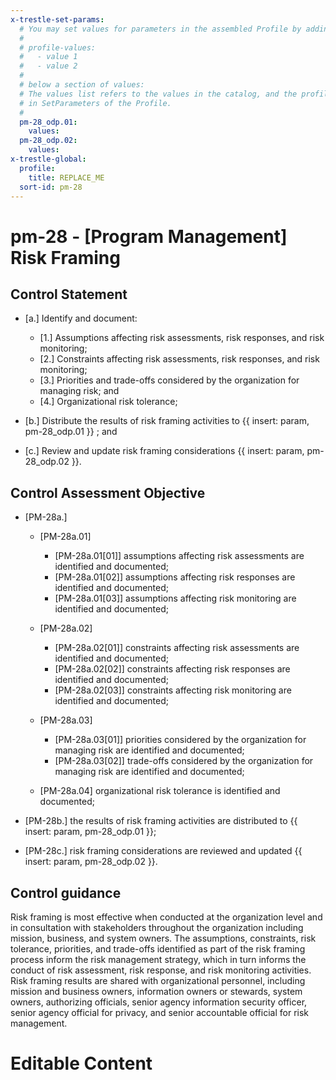 ```yaml
---
x-trestle-set-params:
  # You may set values for parameters in the assembled Profile by adding
  #
  # profile-values:
  #   - value 1
  #   - value 2
  #
  # below a section of values:
  # The values list refers to the values in the catalog, and the profile-values represent values
  # in SetParameters of the Profile.
  #
  pm-28_odp.01:
    values:
  pm-28_odp.02:
    values:
x-trestle-global:
  profile:
    title: REPLACE_ME
  sort-id: pm-28
---
```


# pm-28 - \[Program Management\] Risk Framing

## Control Statement

- \[a.\] Identify and document:

  - \[1.\] Assumptions affecting risk assessments, risk responses, and risk monitoring;
  - \[2.\] Constraints affecting risk assessments, risk responses, and risk monitoring;
  - \[3.\] Priorities and trade-offs considered by the organization for managing risk; and
  - \[4.\] Organizational risk tolerance;

- \[b.\] Distribute the results of risk framing activities to {{ insert: param, pm-28_odp.01 }} ; and

- \[c.\] Review and update risk framing considerations {{ insert: param, pm-28_odp.02 }}.

## Control Assessment Objective

- \[PM-28a.\]

  - \[PM-28a.01\]

    - \[PM-28a.01[01]\] assumptions affecting risk assessments are identified and documented;
    - \[PM-28a.01[02]\] assumptions affecting risk responses are identified and documented;
    - \[PM-28a.01[03]\] assumptions affecting risk monitoring are identified and documented;

  - \[PM-28a.02\]

    - \[PM-28a.02[01]\] constraints affecting risk assessments are identified and documented;
    - \[PM-28a.02[02]\] constraints affecting risk responses are identified and documented;
    - \[PM-28a.02[03]\] constraints affecting risk monitoring are identified and documented;

  - \[PM-28a.03\]

    - \[PM-28a.03[01]\] priorities considered by the organization for managing risk are identified and documented;
    - \[PM-28a.03[02]\] trade-offs considered by the organization for managing risk are identified and documented;

  - \[PM-28a.04\] organizational risk tolerance is identified and documented;

- \[PM-28b.\] the results of risk framing activities are distributed to {{ insert: param, pm-28_odp.01 }};

- \[PM-28c.\] risk framing considerations are reviewed and updated {{ insert: param, pm-28_odp.02 }}.

## Control guidance

Risk framing is most effective when conducted at the organization level and in consultation with stakeholders throughout the organization including mission, business, and system owners. The assumptions, constraints, risk tolerance, priorities, and trade-offs identified as part of the risk framing process inform the risk management strategy, which in turn informs the conduct of risk assessment, risk response, and risk monitoring activities. Risk framing results are shared with organizational personnel, including mission and business owners, information owners or stewards, system owners, authorizing officials, senior agency information security officer, senior agency official for privacy, and senior accountable official for risk management.

# Editable Content

<!-- Make additions and edits below -->
<!-- The above represents the contents of the control as received by the profile, prior to additions. -->
<!-- If the profile makes additions to the control, they will appear below. -->
<!-- The above markdown may not be edited but you may edit the content below, and/or introduce new additions to be made by the profile. -->
<!-- If there is a yaml header at the top, parameter values may be edited. Use --set-parameters to incorporate the changes during assembly. -->
<!-- The content here will then replace what is in the profile for this control, after running profile-assemble. -->
<!-- The current profile has no added parts for this control, but you may add new ones here. -->
<!-- Each addition must have a heading either of the form ## Control my_addition_name -->
<!-- or ## Part a. (where the a. refers to one of the control statement labels.) -->
<!-- "## Control" parts are new parts added after the statement part. -->
<!-- "## Part" parts are new parts added into the top-level statement part with that label. -->
<!-- Subparts may be added with nested hash levels of the form ### My Subpart Name -->
<!-- underneath the parent ## Control or ## Part being added -->
<!-- See https://ibm.github.io/compliance-trestle/tutorials/ssp_profile_catalog_authoring/ssp_profile_catalog_authoring for guidance. -->

